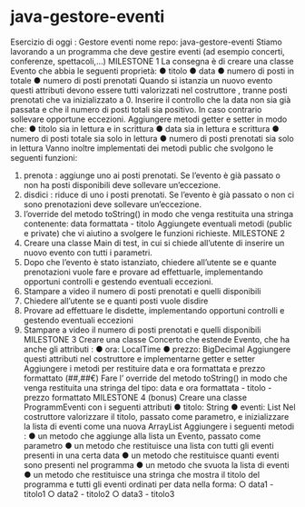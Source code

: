 # java-gestore-eventi

Esercizio di oggi : Gestore eventi
nome repo: java-gestore-eventi
Stiamo lavorando a un programma che deve gestire eventi (ad esempio concerti,
conferenze, spettacoli,...)
MILESTONE 1
La consegna è di creare una classe Evento che abbia le seguenti proprietà:
● titolo
● data
● numero di posti in totale
● numero di posti prenotati
Quando si istanzia un nuovo evento questi attributi devono essere tutti valorizzati nel
costruttore , tranne posti prenotati che va inizializzato a 0.
Inserire il controllo che la data non sia già passata e che il numero di posti totali sia positivo.
In caso contrario sollevare opportune eccezioni.
Aggiungere metodi getter e setter in modo che:
● titolo sia in lettura e in scrittura
● data sia in lettura e scrittura
● numero di posti totale sia solo in lettura
● numero di posti prenotati sia solo in lettura
Vanno inoltre implementati dei metodi public che svolgono le seguenti funzioni:
1. prenota : aggiunge uno ai posti prenotati. Se l’evento è già passato o non ha posti
disponibili deve sollevare un’eccezione.
2. disdici : riduce di uno i posti prenotati. Se l’evento è già passato o non ci sono
prenotazioni deve sollevare un’eccezione.
3. l’override del metodo toString() in modo che venga restituita una stringa
contenente: data formattata - titolo
Aggiungete eventuali metodi (public e private) che vi aiutino a svolgere le funzioni richieste.
MILESTONE 2
1. Creare una classe Main di test, in cui si chiede all’utente di inserire un nuovo evento
con tutti i parametri.
2. Dopo che l’evento è stato istanziato, chiedere all’utente se e quante prenotazioni
vuole fare e provare ad effettuarle, implementando opportuni controlli e gestendo
eventuali eccezioni.
3. Stampare a video il numero di posti prenotati e quelli disponibili
4. Chiedere all’utente se e quanti posti vuole disdire
5. Provare ad effettuare le disdette, implementando opportuni controlli e gestendo
eventuali eccezioni
6. Stampare a video il numero di posti prenotati e quelli disponibili
MILESTONE 3
Creare una classe Concerto che estende Evento, che ha anche gli attributi :
● ora: LocalTime
● prezzo: BigDecimal
Aggiungere questi attributi nel costruttore e implementarne getter e setter
Aggiungere i metodi per restituire data e ora formattata e prezzo formattato (##,##€)
Fare l’ override del metodo toString() in modo che venga restituita una stringa del tipo:
data e ora formattata - titolo - prezzo formattato
MILESTONE 4 (bonus)
Creare una classe ProgrammEventi con i seguenti attributi
● titolo: String
● eventi: List<Evento>
Nel costruttore valorizzare il titolo, passato come parametro, e inizializzare la lista di eventi
come una nuova ArrayList
Aggiungere i seguenti metodi :
● un metodo che aggiunge alla lista un Evento, passato come parametro
● un metodo che restituisce una lista con tutti gli eventi presenti in una certa data
● un metodo che restituisce quanti eventi sono presenti nel programma
● un metodo che svuota la lista di eventi
● un metodo che restituisce una stringa che mostra il titolo del programma e tutti gli
eventi ordinati per data nella forma:
○ data1 - titolo1
○ data2 - titolo2
○ data3 - titolo3
